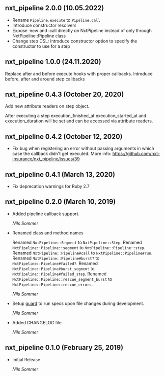 ## nxt_pipeline 2.0.0 (10.05.2022)

- Rename `Pipeline.execute` to `Pipeline.call`
- Introduce constructor resolvers
- Expose :new and :call directly on NxtPipeline instead of only through NxtPipeline::Pipeline class
- Change step DSL: Introduce constructor option to specify the constructor to use for a step

## nxt_pipeline 1.0.0 (24.11.2020)

Replace after and before execute hooks with proper callbacks.
Introduce before, after and around step callbacks

## nxt_pipeline 0.4.3 (October 20, 2020)

Add new attribute readers on step object.

After executing a step execution_finished_at execution_started_at and execution_duration
will be set and can be accessed via attribute readers.

## nxt_pipeline 0.4.2 (October 12, 2020)

* Fix bug when registering an error without passing arguments in which case the callback didn't get executed. More info: https://github.com/nxt-insurance/nxt_pipeline/issues/39

## nxt_pipeline 0.4.1 (March 13, 2020)

* Fix deprecation warnings for Ruby 2.7

## nxt_pipeline 0.2.0 (March 10, 2019)

* Added pipeline callback support.

  *Nils Sommer*

* Renamed class and method names

  Renamed `NxtPipeline::Segment` to `NxtPipeline::Step`.
  Renamed `NxtPipeline::Pipeline::segment` to `NxtPipeline::Pipeline::step`.
  Renamed `NxtPipeline::Pipeline#call` to `NxtPipeline::Pipeline#run`.
  Renamed `NxtPipeline::Pipeline#burst?` to `NxtPipeline::Pipeline#failed?`.
  Renamed `NxtPipeline::Pipeline#burst_segment` to `NxtPipeline::Pipeline#failed_step`.
  Renamed `NxtPipeline::Pipeline::rescue_segment_burst` to `NxtPipeline::Pipeline::rescue_errors`.

  *Nils Sommer*

* Setup [guard](https://github.com/guard/guard) to run specs upon file changes during development.

  *Nils Sommer*

* Added CHANGELOG file.

  *Nils Sommer*

## nxt_pipeline 0.1.0 (February 25, 2019)

* Initial Release.

  *Nils Sommer*
